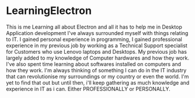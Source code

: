 # LearningElectron
This is me Learning all about Electron and all it has to help me in Desktop Application development
I've always surrounded myself with things relating to IT. I gained personal experience in programming, I gained professional experience in my previous job by working as a Technical Support specialist for Customers who use Lenovo laptops and Desktops. My previous job has largely added to my knowledge of Computer hardwares and how they work. I've also spent time learning about softwares installed on computers and how they work. I'm always thinking of something I can do in the IT industry that can revolutionise my surroundings or my country or even the world. I'm yet to find that out but until then, i'll keep gathering as much knowledge and experience in IT as i can. Either PROFESSIONALLY or PERSONALLY. 
